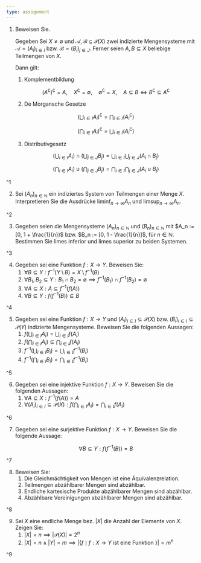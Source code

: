 ```yaml
---
type: assignment
---
```


1. Beweisen Sie.
	
	Gegeben Sei $X \ne \emptyset$ und $\mathcal{A}, \mathcal{B} \subseteq \mathcal{P}(X)$ zwei indizierte Mengensysteme mit $\mathcal{A} = (A_i)_{i \in I}$ bzw. $\mathcal{B} = (B_i)_{j \in J}$.
	Ferner seien $A, B \subseteq X$ beliebige Teilmengen von $X$.
	
	Dann gilt:
	1. Komplementbildung
	
	$$
		(A^\complement)^\complement = A, \quad X^\complement = \emptyset, \quad \emptyset^\complement = X, \quad A \subseteq B \iff B^\complement \subseteq A^\complement
	$$
	
	2. De Morgansche Gesetze
	
	$$
		\left( \bigcup_{i \in I} A_i \right)^\complement = \bigcap_{i \in I}(A_i^\complement)
	$$
	
	$$
		\left( \bigcap_{i \in I} A_i \right)^\complement = \bigcup_{i \in I}(A_i^\complement)
	$$
	
	3. Distributivgesetz
	
	$$
		\left( \bigcup_{i \in I} A_i \right) \cap \left( \bigcup_{j \in J} B_j \right) = \bigcup_{i \in I}\bigcup_{j \in J}(A_i \cap B_j)
	$$
	
	$$
		\left( \bigcap_{i \in I} A_i \right) \cup \left( \bigcap_{j \in J} B_j \right) = \bigcap_{i \in I}\bigcap_{j \in J}(A_i \cup B_j)
	$$

^1

2. Sei $(A_n)_{n \in \mathbb{N}}$ ein indiziertes System von Teilmengen einer Menge $X$.
	Interpretieren Sie die Ausdrücke $\liminf_{n \to \infty} A_n$ und $\limsup_{n \to \infty} A_n$.

^2

3. Gegeben seien die Mengensysteme $(A_n)_{n \in \mathbb{N}}$ und $(B_n)_{n \in \mathbb{N}}$ mit $A_n := [0, 1 + \frac{1}{n})$ bzw. $B_n := [0, 1 - \frac{1}{n}]$, für $n \in \mathbb{N}$.
	Bestimmen Sie limes inferior und limes superior zu beiden Systemen.

^3

4. Gegeben sei eine Funktion $f : X \to Y$.
	Beweisen Sie:
	1. $\forall  B \subseteq Y : f^{-1}(Y \setminus B) = X \setminus f^{-1}(B)$
	2. $\forall B_1, B_2 \subseteq Y : B_1 \cap B_2 = \emptyset \implies f^{-1}(B_1) \cap f^{-1}(B_2) = \emptyset$
	3. $\forall A \subseteq X : A \subseteq f^{-1}(f(A))$
	4. $\forall B \subseteq Y : f(f^{-1}(B)) \subseteq B$

^4

5. Gegeben sei eine Funktion $f : X \to Y$ und $(A_i)_{i \in I} \subseteq \mathcal{P}(X)$ bzw. $(B_i)_{i \in I} \subseteq \mathcal{P}(Y)$ indizierte Mengensysteme.
	Beweisen Sie die folgenden Aussagen:
	1. $f(\bigcup_{i \in I} A_i) = \bigcup_{i \in I} f(A_i)$
	2. $f(\bigcap_{i \in I} A_i) \subseteq \bigcap_{i \in I} f(A_i)$
	3. $f^{-1}(\bigcup_{i \in I} B_i) = \bigcup_{i \in I} f^{-1}(B_i)$
	3. $f^{-1}(\bigcap_{i \in I} B_i) = \bigcap_{i \in I} f^{-1}(B_i)$

^5

6. Gegeben sei eine injektive Funktion $f : X \to Y$.
	Beweisen Sie die folgenden Aussagen:
	1. $\forall A \subseteq X : f^{-1}(f(A)) = A$
	2. $\forall (A_i)_{i \in I} \subseteq \mathcal{P}(X) : f(\bigcap_{i \in I} A_i) = \bigcap_{i \in I} f(A_i)$

^6

7. Gegeben sei eine surjektive Funktion $f : X \to Y$.
	Beweisen Sie die folgende Aussage:
	
	$$
		\forall B \subseteq Y : f(f^{-1}(B)) = B
	$$

^7

8. Beweisen Sie:
	1. Die Gleichmächtigkeit von Mengen ist eine Äquivalenzrelation.
	2. Teilmengen abzählbarer Mengen sind abzählbar.
	3. Endliche kartesische Produkte abzählbarer Mengen sind abzählbar.
	4. Abzählbare Vereinigungen abzählbarer Mengen sind abzählbar.

^8

9. Sei $X$ eine endliche Menge bez. $|X|$ die Anzahl der Elemente von $X$.
	Zeigen Sie:
	1. $|X| = n \implies |\mathcal{P}(X)| = 2^n$
	2. $|X| = n \land |Y| = m \implies |\{ f \mid f : X \to Y \text{ ist eine Funktion } \}| = m^n$

^9